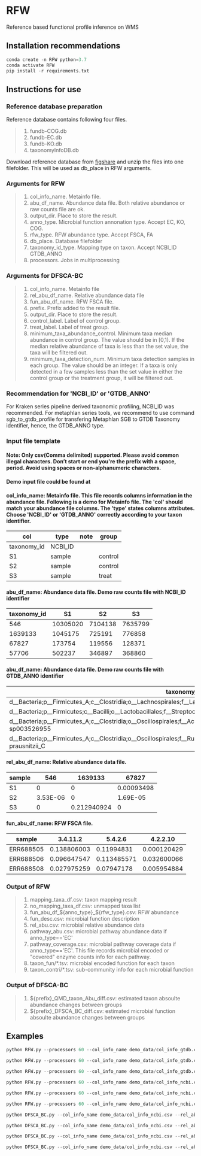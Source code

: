 # RFW
 Reference based functional profile inference on WMS


## Installation recommendations

```python
conda create -n RFW python=3.7 
conda activate RFW
pip install -r requirements.txt
```

## Instructions for use

### Reference database preparation

Reference database contains following four files.

> 1. fundb-COG.db
> 2. fundb-EC.db
> 3. fundb-KO.db
> 4. taxonomyInfoDB.db

Download reference database from [figshare](https:/doi.org/10.6084/m9.figshare.24541876) and unzip the files into one filefolder. This will be used as db_place in RFW arguments.
 




### Arguments for RFW
> 1. col_info_name. Metainfo file.
> 2. abu_df_name. Abundance data file. Both relative abundance or raw counts file are ok.
> 3. output_dir. Place to store the result.
> 4. anno_type. Microbial function annonation type. Accept EC, KO, COG.
> 5. rfw_type. RFW abundance type. Accept FSCA, FA
> 6. db_place. Database filefolder
> 7. taxonomy_id_type. Mapping type on taxon. Accept NCBI_ID GTDB_ANNO
> 8. processors. Jobs in multiprocessing


### Arguments for DFSCA-BC
> 1. col_info_name. Metainfo file
> 2. rel_abu_df_name. Relative abundance data file
> 3. fun_abu_df_name. RFW FSCA file.
> 4. prefix. Prefix added to the result file.
> 5. output_dir. Place to store the result.
> 6. control_label. Label of control group. 
> 7. treat_label. Label of treat group. 
> 8. minimum_taxa_abundance_control. Minimum taxa median abundance in control group. The value should be in [0,1). If the median relative abundance of taxa is less than the set value, the taxa will be filtered out. 
> 9. minimum_taxa_detection_num. Minimum taxa detection samples in each group. The value should be an integer. If a taxa is only detected in a few samples less than the set value in either the control group or the treatment group, it will be filtered out. 

### Recommendation for 'NCBI_ID' or 'GTDB_ANNO'
For Kraken series pipeline derived taxonomic profiling, NCBI_ID was recommended. For metaphlan series tools, we recommend to use command sgb_to_gtdb_profile for transfering Metaphlan SGB to GTDB Taxonomy identifier, hence, the GTDB_ANNO type.

### Input file template

#### Note: Only csv(Comma delimited) supported. Please avoid common illegal characters. Don’t start or end you're the prefix with a space, period. Avoid using spaces or non-alphanumeric characters.
#### Demo input file could be found at 

#### col_info_name: Metainfo file. This file records columns information in the abundance file. Following is a demo for Metainfo file. The 'col' should match your abundance file columns. The 'type' states columns attributes. Choose 'NCBI_ID' or 'GTDB_ANNO' correctly according to your taxon identifier. 


|col|type|note|group|
|-|-|-|-|
|taxonomy_id|NCBI_ID|||		
|S1|sample||control|
|S2|sample||control|
|S3|sample||treat|

#### abu_df_name: Abundance data file. Demo raw counts file with NCBI_ID identifier

|taxonomy_id|S1|S2|S3|
|-|-|-|-|
|546|	10305020|	7104138|	7635799|
|1639133|	1045175|	725191	|776858|
|67827|	173754|	119556|	128371|
|57706|	502237|	346897|	368860|

#### abu_df_name: Abundance data file. Demo raw counts file with GTDB_ANNO identifier

|taxonomy_id|S1|S2|S3|
|-|-|-|-|
|d__Bacteria;p__Firmicutes_A;c__Clostridia;o__Lachnospirales;f__Lachnospiraceae;g__Blautia_A;s__Blautia_A wexlerae|	10305020|	7104138|	7635799|
|d__Bacteria;p__Firmicutes;c__Bacilli;o__Lactobacillales;f__Streptococcaceae;g__Streptococcus;s__Streptococcus salivarius|	1045175|	725191	|776858|
|d__Bacteria;p__Firmicutes_A;c__Clostridia;o__Oscillospirales;f__Acutalibacteraceae;g__Ruminococcus_E;s__Ruminococcus_E sp003526955|	173754|	119556|	128371|
|d__Bacteria;p__Firmicutes_A;c__Clostridia;o__Oscillospirales;f__Ruminococcaceae;g__Faecalibacterium;s__Faecalibacterium prausnitzii_C|	502237|	346897|	368860|

#### rel_abu_df_name: Relative abundance data file. 

|sample|546|	1639133|	67827|
|-|-|-|-|
|S1|	0|	0	|0.00093498|
|S2|	3.53E-06|	0	|1.69E-05|
|S3|	0	|0.212940924|	0|

#### fun_abu_df_name: RFW FSCA file. 

|sample|	3.4.11.2|	5.4.2.6|	4.2.2.10|
|-|-|-|-|
|ERR688505|	0.138806003|	0.11994831	|0.000120429|
|ERR688506|	0.096647547	|0.113485571	|0.032600066|
|ERR688508|	0.027975259	|0.07947178	|0.005954884|


### Output of RFW

> 1. mapping_taxa_df.csv: taxon mapping result
> 2. no_mapping_taxa_df.csv: unmapped taxa list
> 3. fun_abu_df_${anno_type}_${rfw_type}.csv: RFW abundance
> 4. fun_desc.csv: microbial function description
> 5. rel_abu.csv: microbial relative abundance data
> 6. pathway_abu.csv: microbial pathway abundance data if anno_type=='EC'
> 7. pathway_coverage.csv: microbial pathway coverage data if anno_type=='EC'. This file records microbial encoded or "covered" enzyme counts info for each pathway.
> 8. taxon_fun/*.tsv: microbial encoded function for each taxon
> 9. taxon_contri/*.tsv: sub-community info for each microbial function 

### Output of DFSCA-BC

> 1. ${prefix}_QMD_taxon_Abu_diff.csv: estimated taxon absoulte abundance changes between groups
> 2. ${prefix}_DFSCA_BC_diff.csv: estimated microbial function absoulte abundance changes between groups
## Examples

```python
python RFW.py --processors 60 --col_info_name demo_data/col_info_gtdb.csv --abu_df_name demo_data/demo_gtdb_anno_abudance_table.csv --output_dir demo_data/gtdb_res_EC --anno_type EC --rfw_type FA --db_place ../db2 --taxonomy_id_type GTDB_ANNO
```

```python
python RFW.py --processors 60 --col_info_name demo_data/col_info_gtdb.csv --abu_df_name demo_data/demo_gtdb_anno_abudance_table.csv --output_dir demo_data/gtdb_res_KO --anno_type KO --rfw_type FA --db_place ../db2 --taxonomy_id_type GTDB_ANNO
```


```python
python RFW.py --processors 60 --col_info_name demo_data/col_info_gtdb.csv --abu_df_name demo_data/demo_gtdb_anno_abudance_table.csv --output_dir demo_data/gtdb_res_COG --anno_type COG --rfw_type FA --db_place ../db2 --taxonomy_id_type GTDB_ANNO
```



```python
python RFW.py --processors 60 --col_info_name demo_data/col_info_ncbi.csv --abu_df_name demo_data/demo_ncbi_id_abudance_table.csv --output_dir demo_data/ncbi_res_KO --anno_type KO --rfw_type FSCA --db_place ../db2 --taxonomy_id_type NCBI_ID
```


```python
python RFW.py --processors 60 --col_info_name demo_data/col_info_ncbi.csv --abu_df_name demo_data/demo_ncbi_id_abudance_table.csv --output_dir demo_data/ncbi_res_EC --anno_type EC --rfw_type FSCA --db_place ../db2 --taxonomy_id_type NCBI_ID
```

```python
python RFW.py --processors 60 --col_info_name demo_data/col_info_ncbi.csv --abu_df_name demo_data/demo_ncbi_id_abudance_table.csv --output_dir demo_data/ncbi_res_COG --anno_type COG --rfw_type FSCA --db_place ../db2 --taxonomy_id_type NCBI_ID
```

```python
python DFSCA_BC.py --col_info_name demo_data/col_info_ncbi.csv --rel_abu_df_name demo_data/ncbi_res_EC/rel_abu.csv --fun_abu_df_name demo_data/ncbi_res_EC/pathway_abu.csv --prefix pathway_k --output_dir demo_data/ncbi_res_EC/qmd --control_label A --treat_label B --minimum_taxa_abundance_control 0 --minimum_taxa_detection_num 2
```

```python
python DFSCA_BC.py --col_info_name demo_data/col_info_ncbi.csv --rel_abu_df_name demo_data/ncbi_res_EC/rel_abu.csv --fun_abu_df_name demo_data/ncbi_res_EC/fun_abu_df_EC_FSCA.csv --prefix kraken_y --output_dir demo_data/ncbi_res_EC/qmd --control_label A --treat_label B --minimum_taxa_abundance_control 0 --minimum_taxa_detection_num 2
```


```python
python DFSCA_BC.py --col_info_name demo_data/col_info_ncbi.csv --rel_abu_df_name demo_data/ncbi_res_COG/rel_abu.csv --fun_abu_df_name demo_data/ncbi_res_COG/fun_abu_df_COG_FSCA.csv --prefix kraken_y --output_dir demo_data/ncbi_res_COG/qmd --control_label A --treat_label B --minimum_taxa_abundance_control 0 --minimum_taxa_detection_num 2
```

```python
python DFSCA_BC.py --col_info_name demo_data/col_info_ncbi.csv --rel_abu_df_name demo_data/ncbi_res_KO/rel_abu.csv --fun_abu_df_name demo_data/ncbi_res_KO/fun_abu_df_KO_FSCA.csv --prefix kraken_y --output_dir demo_data/ncbi_res_KO/qmd --control_label A --treat_label B --minimum_taxa_abundance_control 0 --minimum_taxa_detection_num 2
```
